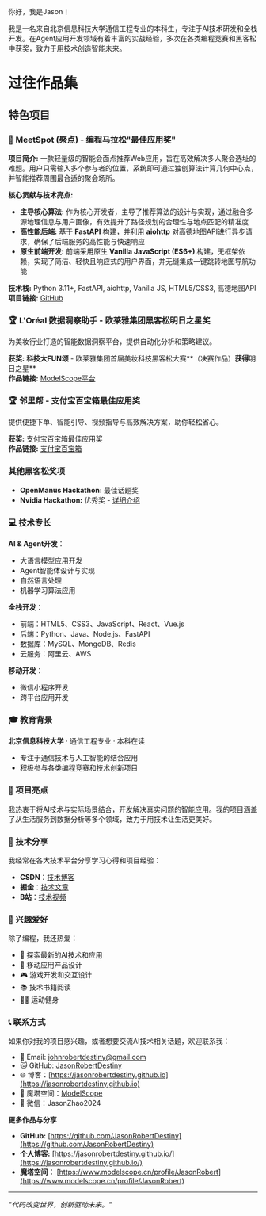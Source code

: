 你好，我是Jason！

我是一名来自北京信息科技大学通信工程专业的本科生，专注于AI技术研发和全栈开发。在Agent应用开发领域有着丰富的实战经验，多次在各类编程竞赛和黑客松中获奖，致力于用技术创造智能未来。

# 过往作品集

## **特色项目**

### **🎯 MeetSpot (聚点) - 编程马拉松"最佳应用奖"**

**项目简介:** 一款轻量级的智能会面点推荐Web应用，旨在高效解决多人聚会选址的难题。用户只需输入多个参与者的位置，系统即可通过独创算法计算几何中心点，并智能推荐周围最合适的聚会场所。

**核心贡献与技术亮点:**
- **主导核心算法:** 作为核心开发者，主导了推荐算法的设计与实现，通过融合多源地理信息与用户画像，有效提升了路径规划的合理性与地点匹配的精准度
- **高性能后端:** 基于 **FastAPI** 构建，并利用 **aiohttp** 对高德地图API进行异步请求，确保了后端服务的高性能与快速响应
- **原生前端开发:** 前端采用原生 **Vanilla JavaScript (ES6+)** 构建，无框架依赖，实现了简洁、轻快且响应式的用户界面，并无缝集成一键跳转地图导航功能

**技术栈:** Python 3.11+, FastAPI, aiohttp, Vanilla JS, HTML5/CSS3, 高德地图API  
**项目链接:** [GitHub](https://github.com/JasonRobertDestiny/MeetSpot)

### **🏆 L'Oréal 数据洞察助手 - 欧莱雅集团黑客松明日之星奖**

为美妆行业打造的智能数据洞察平台，提供自动化分析和策略建议。

**获奖:** **科技大FUN颂** - 欧莱雅集团首届美妆科技黑客松大赛**（决赛作品）**获得**明日之星**  
**作品链接:** [ModelScope平台](https://www.modelscope.cn/studios/JasonRobert/loreal-insight-agent)

### **🏆 邻里帮 - 支付宝百宝箱最佳应用奖**

提供便捷下单、智能引导、视频指导与高效解决方案，助你轻松省心。

**获奖:** 支付宝百宝箱最佳应用奖  
**作品链接:** [支付宝百宝箱](https://tbox.alipay.com/pro/share/202412APTgpY00193418?platform=WebService)

### **其他黑客松奖项**

- **OpenManus Hackathon:** 最佳话题奖
- **Nvidia Hackathon:** 优秀奖 - [详细介绍](https://blog.csdn.net/Soulrobert520/article/details/148192876?spm=1001.2014.3001.5501)

### 💻 技术专长

**AI & Agent开发**：
- 大语言模型应用开发
- Agent智能体设计与实现
- 自然语言处理
- 机器学习算法应用

**全栈开发**：
- 前端：HTML5、CSS3、JavaScript、React、Vue.js
- 后端：Python、Java、Node.js、FastAPI
- 数据库：MySQL、MongoDB、Redis
- 云服务：阿里云、AWS

**移动开发**：
- 微信小程序开发
- 跨平台应用开发

### 🎓 教育背景

**北京信息科技大学** · 通信工程专业 · 本科在读
- 专注于通信技术与人工智能的结合应用
- 积极参与各类编程竞赛和技术创新项目

### 🚀 项目亮点

我热衷于将AI技术与实际场景结合，开发解决真实问题的智能应用。我的项目涵盖了从生活服务到数据分析等多个领域，致力于用技术让生活更美好。

### 📖 技术分享

我经常在各大技术平台分享学习心得和项目经验：
- **CSDN**：[技术博客](https://blog.csdn.net/Soulrobert520)
- **掘金**：[技术文章](https://juejin.cn/user/2637056597039172)
- **B站**：[技术视频](https://space.bilibili.com/648236073)

### 🎯 兴趣爱好

除了编程，我还热爱：
- 🤖 探索最新的AI技术和应用
- 📱 移动应用产品设计
- 🎮 游戏开发和交互设计
- 📚 技术书籍阅读
- 🏃‍♂️ 运动健身

### 📞 联系方式

如果你对我的项目感兴趣，或者想要交流AI技术相关话题，欢迎联系我：

- 📧 Email: [johnrobertdestiny@gmail.com](mailto:johnrobertdestiny@gmail.com)
- 🐱 GitHub: [JasonRobertDestiny](https://github.com/JasonRobertDestiny)
- 🌐 博客：[https://jasonrobertdestiny.github.io](https://jasonrobertdestiny.github.io)
- 🔬 魔塔空间：[ModelScope](https://www.modelscope.cn/profile/JasonRobert)
- 📱 微信：JasonZhao2024

**更多作品与分享**
- **GitHub:** [https://github.com/JasonRobertDestiny](https://github.com/JasonRobertDestiny)
- **个人博客:** [https://jasonrobertdestiny.github.io/](https://jasonrobertdestiny.github.io/)
- **魔塔空间：** [https://www.modelscope.cn/profile/JasonRobert](https://www.modelscope.cn/profile/JasonRobert)

---

*"代码改变世界，创新驱动未来。"*
